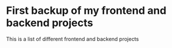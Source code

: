 # First backup of my frontend and backend projects

<p>This is a list of different frontend and backend projects</p>


